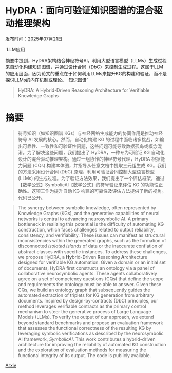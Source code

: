 # HyDRA：面向可验证知识图谱的混合驱动推理架构

发布时间：2025年07月21日

`LLM应用

摘要中提到，HyDRA架构结合神经符号AI，利用大型语言模型（LLMs）生成过程来自动化构建知识图谱，并通过设计合同（DbC）来控制生成过程。这属于LLM的应用层面，因为论文的重点在于如何利用LLMs来提升KG的构建和验证，而不是探讨LLMs的内在机制或理论。` `知识图谱`

> HyDRA: A Hybrid-Driven Reasoning Architecture for Verifiable Knowledge Graphs

# 摘要

> 符号知识（如知识图谱 KGs）与神经网络生成能力的协同作用是推动神经符号 AI 发展的核心。然而，自动化构建 KG 的过程中面临诸多挑战，如输出可靠性、一致性和可验证性问题，这些问题可能导致数据孤岛或概念混淆。为了解决这些问题，我们提出了 HyDRA，一种专为可验证 KG 自动化设计的混合驱动推理架构。通过一组协作的神经符号代理，HyDRA 根据能力问题 (CQs) 构建本体图，并指导从任意文档中提取三元组生成 KG。我们的方法采用设计合同 (DbC) 原理，利用可验证合同控制大型语言模型 (LLMs) 的生成过程。为了验证方法效果，我们提出了一个评估框架，通过【数学公式】SymbolicAI【数学公式】的符号验证来评估 KG 的功能性正确性。这项工作为提升自动 KG 构建的可靠性及评估方法提供了新的视角。代码已公开。


> The synergy between symbolic knowledge, often represented by Knowledge Graphs (KGs), and the generative capabilities of neural networks is central to advancing neurosymbolic AI. A primary bottleneck in realizing this potential is the difficulty of automating KG construction, which faces challenges related to output reliability, consistency, and verifiability. These issues can manifest as structural inconsistencies within the generated graphs, such as the formation of disconnected $\textit{isolated islands}$ of data or the inaccurate conflation of abstract classes with specific instances. To address these challenges, we propose HyDRA, a $\textbf{Hy}$brid-$\textbf{D}$riven $\textbf{R}$easoning $\textbf{A}$rchitecture designed for verifiable KG automation. Given a domain or an initial set of documents, HyDRA first constructs an ontology via a panel of collaborative neurosymbolic agents. These agents collaboratively agree on a set of competency questions (CQs) that define the scope and requirements the ontology must be able to answer. Given these CQs, we build an ontology graph that subsequently guides the automated extraction of triplets for KG generation from arbitrary documents. Inspired by design-by-contracts (DbC) principles, our method leverages verifiable contracts as the primary control mechanism to steer the generative process of Large Language Models (LLMs). To verify the output of our approach, we extend beyond standard benchmarks and propose an evaluation framework that assesses the functional correctness of the resulting KG by leveraging symbolic verifications as described by the neurosymbolic AI framework, $\textit{SymbolicAI}$. This work contributes a hybrid-driven architecture for improving the reliability of automated KG construction and the exploration of evaluation methods for measuring the functional integrity of its output. The code is publicly available.

[Arxiv](https://arxiv.org/abs/2507.15917)